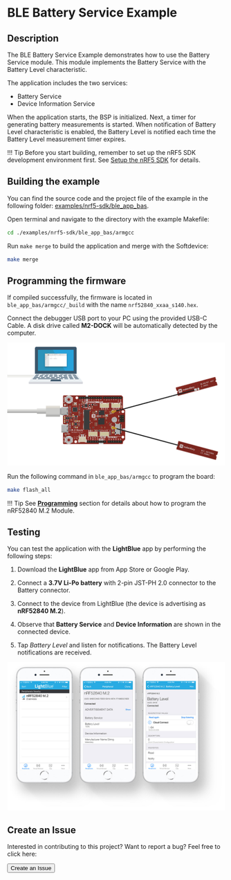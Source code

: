 # BLE Battery Service Example

## Description

The BLE Battery Service Example demonstrates how to use the Battery Service module. This module implements the Battery Service with the Battery Level characteristic.

The application includes the two services:

* Battery Service
* Device Information Service

When the application starts, the BSP is initialized. Next, a timer for generating battery measurements is started. When notification of Battery Level characteristic is enabled, the Battery Level is notified each time the Battery Level measurement timer expires.


!!! Tip
	Before you start building, remember to set up the nRF5 SDK development environment first. See [Setup the nRF5 SDK](../setup.md) for details.

## Building the example

You can find the source code and the project file of the example in the following folder: [examples/nrf5-sdk/ble_app_bas](https://github.com/makerdiary/nrf52840-m2-devkit/tree/master/examples/nrf5-sdk/ble_app_bas).

Open terminal and navigate to the directory with the example Makefile:

``` sh
cd ./examples/nrf5-sdk/ble_app_bas/armgcc
```

Run `make merge` to build the application and merge with the Softdevice:

``` sh
make merge
```

## Programming the firmware

If compiled successfully, the firmware is located in `ble_app_bas/armgcc/_build` with the name `nrf52840_xxaa_s140.hex`.

Connect the debugger USB port to your PC using the provided USB-C Cable. A disk drive called **M2-DOCK** will be automatically detected by the computer.

![](../assets/images/programming-firmware.png)


Run the following command in `ble_app_bas/armgcc` to program the board:

``` sh
make flash_all
```

!!! Tip
	See **[Programming](../../programming.md)** section for details about how to program the nRF52840 M.2 Module.

## Testing

You can test the application with the **LightBlue** app by performing the following steps:

1. Download the **LightBlue** app from App Store or Google Play.

2. Connect a **3.7V Li-Po battery** with 2-pin JST-PH 2.0 connector to the Battery connector.

3. Connect to the device from LightBlue (the device is advertising as **nRF52840 M.2**).

4. Observe that **Battery Service** and **Device Information** are shown in the connected device.

5. Tap *Battery Level* and listen for notifications. The Battery Level notifications are received.

[![](assets/images/ble-app-bas-example.jpg)](assets/images/ble-app-bas-example.jpg)

## Create an Issue

Interested in contributing to this project? Want to report a bug? Feel free to click here:

<a href="https://github.com/makerdiary/nrf52840-m2-devkit/issues/new?title=nRF5%20SDK-BLE%20BAS:%20%3Ctitle%3E"><button data-md-color-primary="red-bud"><i class="fa fa-github"></i> Create an Issue</button></a>
